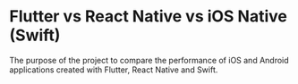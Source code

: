# Flutter vs React Native vs iOS Native (Swift)

The purpose of the project to compare the performance of iOS and Android applications created with Flutter, React Native and Swift.
